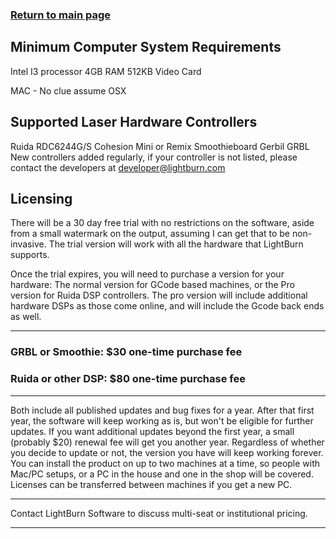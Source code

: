 ### [Return to main page](README.md)

## Minimum Computer System Requirements

Intel I3 processor
4GB RAM
512KB Video Card

MAC - No clue assume OSX

## Supported Laser Hardware Controllers

Ruida RDC6244G/S
Cohesion Mini or Remix
Smoothieboard
Gerbil
GRBL
New controllers added regularly, if your controller is not listed, please
contact the developers at developer@lightburn.com


## Licensing
There will be a 30 day free trial with no restrictions on the software,
aside from a small watermark on the output, assuming I can get that
to be non- invasive. The trial version will work with all the hardware
that LightBurn supports.

Once the trial expires, you will need to purchase a version for your hardware: The normal version for GCode based machines, or the Pro version for Ruida DSP controllers. The pro version will include additional hardware DSPs as those come online, and will include the Gcode back ends as well. 
		
-----------------------------------------------------------

### GRBL or Smoothie: $30 one-time purchase fee
### Ruida or other DSP: $80 one-time purchase fee

-----------------------------------------------------------

Both include all published updates and bug fixes for a year. After that first
year, the software will keep working as is, but won't be eligible for further
updates. If you want additional updates beyond the first year, a small
(probably $20) renewal fee will get you another year.
Regardless of whether you decide to update or not, the version you have
will keep working forever.
You can install the product on up to two machines at a time, so people with
Mac/PC setups, or a PC in the house and one in the shop will
be covered. Licenses can be transferred between machines if you get a new
PC.

--------------------------------------------------------------------------

Contact LightBurn Software to discuss multi-seat or institutional pricing.

----------------------------------------------------------------------------

